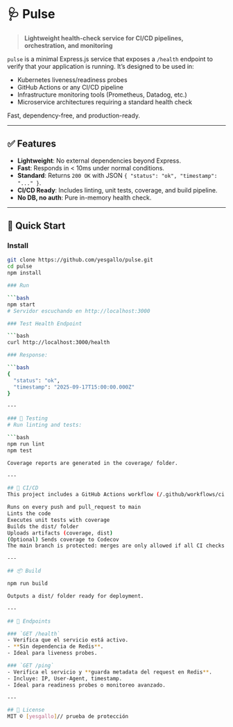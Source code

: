 # 🩺 Pulse

> **Lightweight health-check service for CI/CD pipelines, orchestration, and monitoring**

`pulse` is a minimal Express.js service that exposes a `/health` endpoint to verify that your application is running. It’s designed to be used in:

- Kubernetes liveness/readiness probes  
- GitHub Actions or any CI/CD pipeline  
- Infrastructure monitoring tools (Prometheus, Datadog, etc.)  
- Microservice architectures requiring a standard health check

Fast, dependency-free, and production-ready.

---

## ✅ Features

- **Lightweight**: No external dependencies beyond Express.
- **Fast**: Responds in < 10ms under normal conditions.
- **Standard**: Returns `200 OK` with JSON `{ "status": "ok", "timestamp": "..." }`.
- **CI/CD Ready**: Includes linting, unit tests, coverage, and build pipeline.
- **No DB, no auth**: Pure in-memory health check.

---

## 🚀 Quick Start

### Install

```bash
git clone https://github.com/yesgallo/pulse.git
cd pulse
npm install

### Run

```bash
npm start
# Servidor escuchando en http://localhost:3000

### Test Health Endpoint

```bash
curl http://localhost:3000/health

### Response:

```bash
{
  "status": "ok",
  "timestamp": "2025-09-17T15:00:00.000Z"
}

---

### 🧪 Testing
# Run linting and tests:

```bash
npm run lint
npm test

Coverage reports are generated in the coverage/ folder.

---

## 🔄 CI/CD
This project includes a GitHub Actions workflow (/.github/workflows/ci.yml) that:

Runs on every push and pull_request to main
Lints the code
Executes unit tests with coverage
Builds the dist/ folder
Uploads artifacts (coverage, dist)
(Optional) Sends coverage to Codecov
The main branch is protected: merges are only allowed if all CI checks pass.

---

## 📦 Build

npm run build

Outputs a dist/ folder ready for deployment.

---

## 📡 Endpoints

### `GET /health`
- Verifica que el servicio está activo.
- **Sin dependencia de Redis**.
- Ideal para liveness probes.

### `GET /ping`
- Verifica el servicio y **guarda metadata del request en Redis**.
- Incluye: IP, User-Agent, timestamp.
- Ideal para readiness probes o monitoreo avanzado.

---

## 📄 License
MIT © [yesgallo]// prueba de protección
